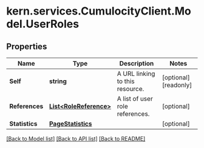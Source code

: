 
# kern.services.CumulocityClient.Model.UserRoles

## Properties

Name | Type | Description | Notes
------------ | ------------- | ------------- | -------------
**Self** | **string** | A URL linking to this resource. | [optional] [readonly] 
**References** | [**List&lt;RoleReference&gt;**](RoleReference.md) | A list of user role references. | [optional] 
**Statistics** | [**PageStatistics**](PageStatistics.md) |  | [optional] 

[[Back to Model list]](../README.md#documentation-for-models)
[[Back to API list]](../README.md#documentation-for-api-endpoints)
[[Back to README]](../README.md)

